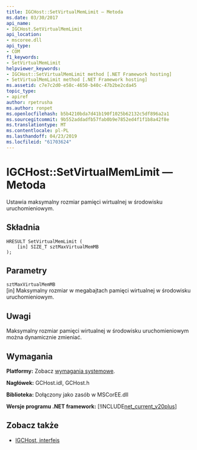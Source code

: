 ```yaml
---
title: IGCHost::SetVirtualMemLimit — Metoda
ms.date: 03/30/2017
api_name:
- IGCHost.SetVirtualMemLimit
api_location:
- mscoree.dll
api_type:
- COM
f1_keywords:
- SetVirtualMemLimit
helpviewer_keywords:
- IGCHost::SetVirtualMemLimit method [.NET Framework hosting]
- SetVirtualMemLimit method [.NET Framework hosting]
ms.assetid: c7e7c2d0-e58c-4650-b40c-47b2be2cda45
topic_type:
- apiref
author: rpetrusha
ms.author: ronpet
ms.openlocfilehash: b5b4210bda7d41b190f1025b62132c5df896a2a1
ms.sourcegitcommit: 9b552addadfb57fab0b9e7852ed4f1f1b8a42f8e
ms.translationtype: MT
ms.contentlocale: pl-PL
ms.lasthandoff: 04/23/2019
ms.locfileid: "61703624"
---
```

# <a name="igchostsetvirtualmemlimit-method"></a>IGCHost::SetVirtualMemLimit — Metoda
Ustawia maksymalny rozmiar pamięci wirtualnej w środowisku uruchomieniowym.  
  
## <a name="syntax"></a>Składnia  
  
```  
HRESULT SetVirtualMemLimit (  
    [in] SIZE_T sztMaxVirtualMemMB  
);  
```  
  
## <a name="parameters"></a>Parametry  
 `sztMaxVirtualMemMB`  
 [in] Maksymalny rozmiar w megabajtach pamięci wirtualnej w środowisku uruchomieniowym.  
  
## <a name="remarks"></a>Uwagi  
 Maksymalny rozmiar pamięci wirtualnej w środowisku uruchomieniowym można dynamicznie zmieniać.  
  
## <a name="requirements"></a>Wymagania  
 **Platformy:** Zobacz [wymagania systemowe](../../../../docs/framework/get-started/system-requirements.md).  
  
 **Nagłówek:** GCHost.idl, GCHost.h  
  
 **Biblioteka:** Dołączony jako zasób w MSCorEE.dll  
  
 **Wersje programu .NET framework:** [!INCLUDE[net_current_v20plus](../../../../includes/net-current-v20plus-md.md)]  
  
## <a name="see-also"></a>Zobacz także

- [IGCHost, interfejs](../../../../docs/framework/unmanaged-api/hosting/igchost-interface.md)
